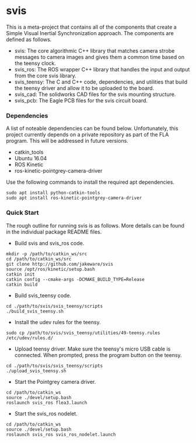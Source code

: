 # svis
This is a meta-project that contains all of the components that create a Simple Visual Inertial Synchronization approach.  The components are defined as follows.

- svis: The core algorithmic C++ library that matches camera strobe messages to camera images and gives them a common time based on the teensy clock.
- svis_ros: The ROS wrapper C++ library that handles the input and output from the core svis library.
- svis_teensy: The C and C++ code, dependencies, and utilities that build the teensy driver and allow it to be uploaded to the board.
- svis_cad: The solidworks CAD files for the svis mounting structure.
- svis_pcb: The Eagle PCB files for the svis circuit board.

### Dependencies
A list of noteable dependencies can be found below.  Unfortunately, this project currently depends on a private repository as part of the FLA program.  This will be addressed in future versions.
- catkin_tools
- Ubuntu 16.04
- ROS Kinetic
- ros-kinetic-pointgrey-camera-driver

Use the following commands to install the required apt dependencies.
```
sudo apt install python-catkin-tools
sudo apt install ros-kinetic-pointgrey-camera-driver
```
### Quick Start
The rough outline for running svis is as follows.  More details can be found in the individual package README files.
- Build svis and svis_ros code.
```
mkdir -p /path/to/catkin_ws/src
cd /path/to/catkin_ws/src
git clone http://github.com/jakeware/svis
source /opt/ros/kinetic/setup.bash
catkin init
catkin config --cmake-args -DCMAKE_BUILD_TYPE=Release
catkin build
```
- Build svis_teensy code.
```
cd ./path/to/svis/svis_teensy/scripts
./build_svis_teensy.sh
```
- Install the udev rules for the teensy.
```
sudo cp /path/to/svis/svis_teensy/utilities/49-teensy.rules /etc/udev/rules.d/
```
- Upload teensy driver.  Make sure the teensy's micro USB cable is connected.  When prompted, press the program button on the teensy.
```
cd ./path/to/svis/svis_teensy/scripts
./upload_svis_teensy.sh
```
- Start the Pointgrey camera driver.
```
cd /path/to/catkin_ws
source ./devel/setup.bash
roslaunch svis_ros flea3.launch
```
- Start the svis_ros nodelet.
```
cd /path/to/catkin_ws
source ./devel/setup.bash
roslaunch svis_ros svis_ros_nodelet.launch
```
